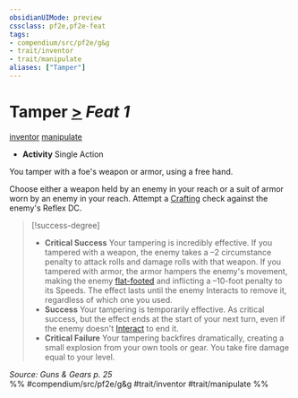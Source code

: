 ```yaml
---
obsidianUIMode: preview
cssclass: pf2e,pf2e-feat
tags:
- compendium/src/pf2e/g&g
- trait/inventor
- trait/manipulate
aliases: ["Tamper"]
---
```

# Tamper  [>](rules/core-rulebook/chapter-9-playing-the-game.md#Actions "Single Action") *Feat 1*  
[inventor](rules/traits/inventor-g-g.md "Inventor Class Trait")  [manipulate](rules/traits/manipulate.md "Manipulate General Trait")  

- **Activity** Single Action

You tamper with a foe's weapon or armor, using a free hand.

Choose either a weapon held by an enemy in your reach or a suit of armor worn by an enemy in your reach. Attempt a [Crafting](compendium/skills.md#Crafting) check against the enemy's Reflex DC.

> [!success-degree] 
> - **Critical Success** Your tampering is incredibly effective. If you tampered with a weapon, the enemy takes a –2 circumstance penalty to attack rolls and damage rolls with that weapon. If you tampered with armor, the armor hampers the enemy's movement, making the enemy [flat-footed](rules/conditions.md#Flat-footed) and inflicting a –10-foot penalty to its Speeds. The effect lasts until the enemy Interacts to remove it, regardless of which one you used.
> - **Success** Your tampering is temporarily effective. As critical success, but the effect ends at the start of your next turn, even if the enemy doesn't [Interact](rules/actions/interact.md) to end it.
> - **Critical Failure** Your tampering backfires dramatically, creating a small explosion from your own tools or gear. You take fire damage equal to your level.

*Source: Guns & Gears p. 25*  
%% #compendium/src/pf2e/g&g #trait/inventor #trait/manipulate %%